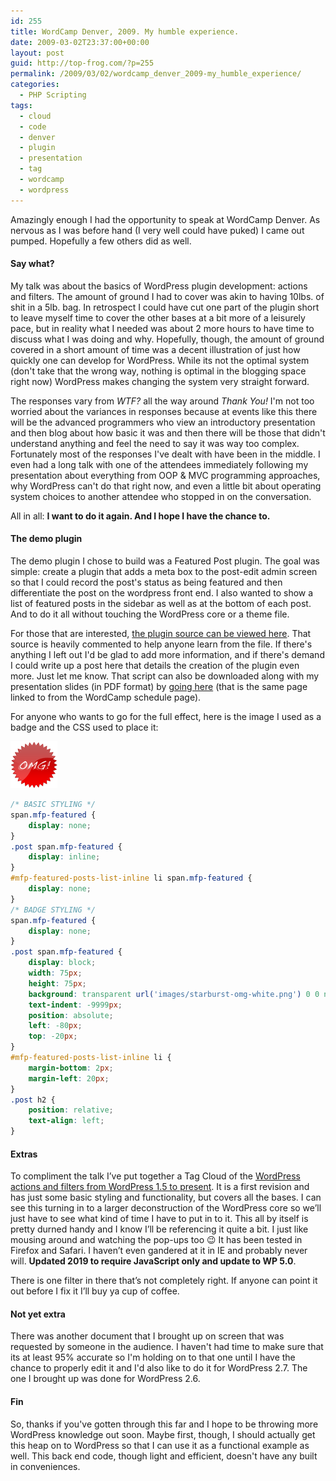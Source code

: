 ```yaml
---
id: 255
title: WordCamp Denver, 2009. My humble experience.
date: 2009-03-02T23:37:00+00:00
layout: post
guid: http://top-frog.com/?p=255
permalink: /2009/03/02/wordcamp_denver_2009-my_humble_experience/
categories:
  - PHP Scripting
tags:
  - cloud
  - code
  - denver
  - plugin
  - presentation
  - tag
  - wordcamp
  - wordpress
---
```

Amazingly enough I had the opportunity to speak at WordCamp Denver. As nervous as I was before hand (I very well could have puked) I came out pumped. Hopefully a few others did as well.

#### Say what?

My talk was about the basics of WordPress plugin development: actions and filters. The amount of ground I had to cover was akin to having 10lbs. of shit in a 5lb. bag. In retrospect I could have cut one part of the plugin short to leave myself time to cover the other bases at a bit more of a leisurely pace, but in reality what I needed was about 2 more hours to have time to discuss what I was doing and why. Hopefully, though, the amount of ground covered in a short amount of time was a decent illustration of just how quickly one can develop for WordPress. While its not the optimal system (don't take that the wrong way, nothing is optimal in the blogging space right now) WordPress makes changing the system very straight forward. 

The responses vary from _WTF?_ all the way around _Thank You!_ I'm not too worried about the variances in responses because at events like this there will be the advanced programmers who view an introductory presentation and then blog about how basic it was and then there will be those that didn't understand anything and feel the need to say it was way too complex. Fortunately most of the responses I've dealt with have been in the middle. I even had a long talk with one of the attendees immediately following my presentation about everything from OOP & MVC programming approaches, why WordPress can't do that right now, and even a little bit about operating system choices to another attendee who stopped in on the conversation. 

All in all: **I want to do it again. And I hope I have the chance to.**

#### The demo plugin

The demo plugin I chose to build was a Featured Post plugin. The goal was simple: create a plugin that adds a meta box to the post-edit admin screen so that I could record the post's status as being featured and then differentiate the post on the wordpress front end. I also wanted to show a list of featured posts in the sidebar as well as at the bottom of each post. And to do it all without touching the WordPress core or a theme file.

For those that are interested, [the plugin source can be viewed here](/script_src/my-featured-posts.php.html). That source is heavily commented to help anyone learn from the file. If there's anything I left out I'd be glad to add more information, and if there's demand I could write up a post here that details the creation of the plugin even more. Just let me know. That script can also be downloaded along with my presentation slides (in PDF format) by [going here](/dl/wordcamp) (that is the same page linked to from the WordCamp schedule page).

For anyone who wants to go for the full effect, here is the image I used as a badge and the CSS used to place it:

![Featured Article Starburst Icon](/assets/articles/starburst-omg-white.png)

``` css
/* BASIC STYLING */
span.mfp-featured {
    display: none;
}
.post span.mfp-featured {
    display: inline;
}
#mfp-featured-posts-list-inline li span.mfp-featured {
    display: none;
}
/* BADGE STYLING */
span.mfp-featured {
    display: none;
}
.post span.mfp-featured {
    display: block;
    width: 75px;
    height: 75px;
    background: transparent url('images/starburst-omg-white.png') 0 0 no-repeat;
    text-indent: -9999px;
    position: absolute;
    left: -80px;
    top: -20px;
}
#mfp-featured-posts-list-inline li {
    margin-bottom: 2px;
    margin-left: 20px;
}
.post h2 {
    position: relative;
    text-align: left;
}
```

#### Extras

To compliment the talk I’ve put together a Tag Cloud of the [WordPress actions and filters from WordPress 1.5 to present](/htc/). It is a first revision and has just some basic styling and functionality, but covers all the bases. I can see this turning in to a larger deconstruction of the WordPress core so we’ll just have to see what kind of time I have to put in to it. This all by itself is pretty durned handy and I know I’ll be referencing it quite a bit. I just like mousing around and watching the pop-ups too 😉 It has been tested in Firefox and Safari. I haven’t even gandered at it in IE and probably never will. **Updated 2019 to require JavaScript only and update to WP 5.0**.

There is one filter in there that’s not completely right. If anyone can point it out before I fix it I’ll buy ya cup of coffee.

#### Not yet extra

There was another document that I brought up on screen that was requested by someone in the audience. I haven't had time to make sure that its at least 95% accurate so I'm holding on to that one until I have the chance to properly edit it and I'd also like to do it for WordPress 2.7. The one I brought up was done for WordPress 2.6.

#### Fin

So, thanks if you've gotten through this far and I hope to be throwing more WordPress knowledge out soon. Maybe first, though, I should actually get this heap on to WordPress so that I can use it as a functional example as well. This back end code, though light and efficient, doesn't have any built in conveniences.